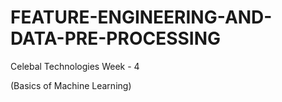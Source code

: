 # FEATURE-ENGINEERING-AND-DATA-PRE-PROCESSING
Celebal Technologies Week - 4 

(Basics of Machine Learning)
